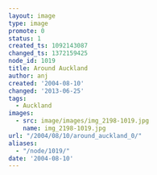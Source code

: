 ```yaml
---
layout: image
type: image
promote: 0
status: 1
created_ts: 1092143087
changed_ts: 1372159425
node_id: 1019
title: Around Auckland
author: anj
created: '2004-08-10'
changed: '2013-06-25'
tags:
  - Auckland
images:
  - src: image/images/img_2198-1019.jpg
    name: img_2198-1019.jpg
url: "/2004/08/10/around_auckland_0/"
aliases:
  - "/node/1019/"
date: '2004-08-10'
---
```



